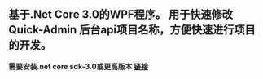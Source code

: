 ## 基于.Net Core 3.0的WPF程序。 用于快速修改Quick-Admin 后台api项目名称，方便快速进行项目的开发。
**需要安装.net core sdk-3.0或更高版本 [链接](https://dotnet.microsoft.com/download/dotnet-core/3.0)**
